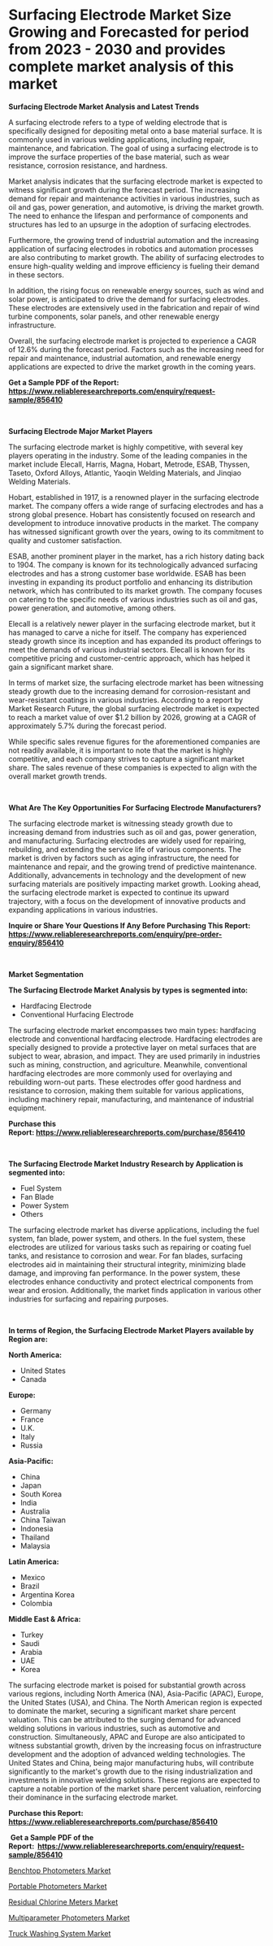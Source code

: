 <p><h1>Surfacing Electrode Market Size Growing and Forecasted for period from 2023 - 2030 and provides complete market analysis of this market</h1></p><p><strong>Surfacing Electrode Market Analysis and Latest Trends</strong></p>
<p><p>A surfacing electrode refers to a type of welding electrode that is specifically designed for depositing metal onto a base material surface. It is commonly used in various welding applications, including repair, maintenance, and fabrication. The goal of using a surfacing electrode is to improve the surface properties of the base material, such as wear resistance, corrosion resistance, and hardness.</p><p>Market analysis indicates that the surfacing electrode market is expected to witness significant growth during the forecast period. The increasing demand for repair and maintenance activities in various industries, such as oil and gas, power generation, and automotive, is driving the market growth. The need to enhance the lifespan and performance of components and structures has led to an upsurge in the adoption of surfacing electrodes.</p><p>Furthermore, the growing trend of industrial automation and the increasing application of surfacing electrodes in robotics and automation processes are also contributing to market growth. The ability of surfacing electrodes to ensure high-quality welding and improve efficiency is fueling their demand in these sectors.</p><p>In addition, the rising focus on renewable energy sources, such as wind and solar power, is anticipated to drive the demand for surfacing electrodes. These electrodes are extensively used in the fabrication and repair of wind turbine components, solar panels, and other renewable energy infrastructure.</p><p>Overall, the surfacing electrode market is projected to experience a CAGR of 12.6% during the forecast period. Factors such as the increasing need for repair and maintenance, industrial automation, and renewable energy applications are expected to drive the market growth in the coming years.</p></p>
<p><strong>Get a Sample PDF of the Report:&nbsp; <a href="https://www.reliableresearchreports.com/enquiry/request-sample/856410">https://www.reliableresearchreports.com/enquiry/request-sample/856410</a></strong></p>
<p>&nbsp;</p>
<p><strong>Surfacing Electrode Major Market Players</strong></p>
<p><p>The surfacing electrode market is highly competitive, with several key players operating in the industry. Some of the leading companies in the market include Elecall, Harris, Magna, Hobart, Metrode, ESAB, Thyssen, Taseto, Oxford Alloys, Atlantic, Yaoqin Welding Materials, and Jinqiao Welding Materials.</p><p>Hobart, established in 1917, is a renowned player in the surfacing electrode market. The company offers a wide range of surfacing electrodes and has a strong global presence. Hobart has consistently focused on research and development to introduce innovative products in the market. The company has witnessed significant growth over the years, owing to its commitment to quality and customer satisfaction.</p><p>ESAB, another prominent player in the market, has a rich history dating back to 1904. The company is known for its technologically advanced surfacing electrodes and has a strong customer base worldwide. ESAB has been investing in expanding its product portfolio and enhancing its distribution network, which has contributed to its market growth. The company focuses on catering to the specific needs of various industries such as oil and gas, power generation, and automotive, among others.</p><p>Elecall is a relatively newer player in the surfacing electrode market, but it has managed to carve a niche for itself. The company has experienced steady growth since its inception and has expanded its product offerings to meet the demands of various industrial sectors. Elecall is known for its competitive pricing and customer-centric approach, which has helped it gain a significant market share.</p><p>In terms of market size, the surfacing electrode market has been witnessing steady growth due to the increasing demand for corrosion-resistant and wear-resistant coatings in various industries. According to a report by Market Research Future, the global surfacing electrode market is expected to reach a market value of over $1.2 billion by 2026, growing at a CAGR of approximately 5.7% during the forecast period.</p><p>While specific sales revenue figures for the aforementioned companies are not readily available, it is important to note that the market is highly competitive, and each company strives to capture a significant market share. The sales revenue of these companies is expected to align with the overall market growth trends.</p></p>
<p>&nbsp;</p>
<p><strong>What Are The Key Opportunities For Surfacing Electrode Manufacturers?</strong></p>
<p><p>The surfacing electrode market is witnessing steady growth due to increasing demand from industries such as oil and gas, power generation, and manufacturing. Surfacing electrodes are widely used for repairing, rebuilding, and extending the service life of various components. The market is driven by factors such as aging infrastructure, the need for maintenance and repair, and the growing trend of predictive maintenance. Additionally, advancements in technology and the development of new surfacing materials are positively impacting market growth. Looking ahead, the surfacing electrode market is expected to continue its upward trajectory, with a focus on the development of innovative products and expanding applications in various industries.</p></p>
<p><strong>Inquire or Share Your Questions If Any Before Purchasing This Report: <a href="https://www.reliableresearchreports.com/enquiry/pre-order-enquiry/856410">https://www.reliableresearchreports.com/enquiry/pre-order-enquiry/856410</a></strong></p>
<p>&nbsp;</p>
<p><strong>Market Segmentation</strong></p>
<p><strong>The Surfacing Electrode Market Analysis by types is segmented into:</strong></p>
<p><ul><li>Hardfacing Electrode</li><li>Conventional Hurfacing Electrode</li></ul></p>
<p><p>The surfacing electrode market encompasses two main types: hardfacing electrode and conventional hardfacing electrode. Hardfacing electrodes are specially designed to provide a protective layer on metal surfaces that are subject to wear, abrasion, and impact. They are used primarily in industries such as mining, construction, and agriculture. Meanwhile, conventional hardfacing electrodes are more commonly used for overlaying and rebuilding worn-out parts. These electrodes offer good hardness and resistance to corrosion, making them suitable for various applications, including machinery repair, manufacturing, and maintenance of industrial equipment.</p></p>
<p><strong>Purchase this Report:&nbsp;<a href="https://www.reliableresearchreports.com/purchase/856410">https://www.reliableresearchreports.com/purchase/856410</a></strong></p>
<p>&nbsp;</p>
<p><strong>The Surfacing Electrode Market Industry Research by Application is segmented into:</strong></p>
<p><ul><li>Fuel System</li><li>Fan Blade</li><li>Power System</li><li>Others</li></ul></p>
<p><p>The surfacing electrode market has diverse applications, including the fuel system, fan blade, power system, and others. In the fuel system, these electrodes are utilized for various tasks such as repairing or coating fuel tanks, and resistance to corrosion and wear. For fan blades, surfacing electrodes aid in maintaining their structural integrity, minimizing blade damage, and improving fan performance. In the power system, these electrodes enhance conductivity and protect electrical components from wear and erosion. Additionally, the market finds application in various other industries for surfacing and repairing purposes.</p></p>
<p>&nbsp;</p>
<p><strong>In terms of Region, the Surfacing Electrode Market Players available by Region are:</strong></p>
<p>
    <p> <strong> North America: </strong>
        <ul>
            <li>United States</li>
            <li>Canada</li>
        </ul>
        </p> 
    <p> <strong> Europe: </strong>
        <ul>
            <li>Germany</li>
            <li>France</li>
            <li>U.K.</li>
            <li>Italy</li>
            <li>Russia</li>
        </ul>
        </p> 
    <p> <strong> Asia-Pacific: </strong>
        <ul>
            <li>China</li>
            <li>Japan</li>
            <li>South Korea</li>
            <li>India</li>
            <li>Australia</li>
            <li>China Taiwan</li>
            <li>Indonesia</li>
            <li>Thailand</li>
            <li>Malaysia</li>
        </ul>
        </p> 
    <p> <strong> Latin America: </strong>
        <ul>
            <li>Mexico</li>
            <li>Brazil</li>
            <li>Argentina Korea</li>
            <li>Colombia</li>
        </ul>
        </p> 
    <p> <strong> Middle East & Africa: </strong>
        <ul>
            <li>Turkey</li>
            <li>Saudi</li>
            <li>Arabia</li>
            <li>UAE</li>
            <li>Korea</li>
        </ul>
    </p>
    </p>
<p><p>The surfacing electrode market is poised for substantial growth across various regions, including North America (NA), Asia-Pacific (APAC), Europe, the United States (USA), and China. The North American region is expected to dominate the market, securing a significant market share percent valuation. This can be attributed to the surging demand for advanced welding solutions in various industries, such as automotive and construction. Simultaneously, APAC and Europe are also anticipated to witness substantial growth, driven by the increasing focus on infrastructure development and the adoption of advanced welding technologies. The United States and China, being major manufacturing hubs, will contribute significantly to the market's growth due to the rising industrialization and investments in innovative welding solutions. These regions are expected to capture a notable portion of the market share percent valuation, reinforcing their dominance in the surfacing electrode market.</p></p>
<p><strong>Purchase this Report: <a href="https://www.reliableresearchreports.com/purchase/856410">https://www.reliableresearchreports.com/purchase/856410</a></strong></p>
<p>&nbsp;<strong>Get a Sample PDF of the Report:&nbsp;&nbsp;<a href="https://www.reliableresearchreports.com/enquiry/request-sample/856410">https://www.reliableresearchreports.com/enquiry/request-sample/856410</a></strong></p>
<p><strong></strong></p>
<p><p><a href="https://medium.com/@lavernacole2023/benchtop-photometers-market-the-key-to-successful-business-strategy-forecast-till-2030-34bf2ae95285">Benchtop Photometers Market</a></p><p><a href="https://medium.com/@amayabeahan/portable-photometers-nbsp-market-focuses-on-market-share-size-and-projected-forecast-till-2030-ea6d7d80b51f">Portable Photometers Market</a></p><p><a href="https://medium.com/@darbyledner/residual-chlorine-meters-market-the-key-to-successful-business-strategy-forecast-till-2030-6761d5aa0a72">Residual Chlorine Meters Market</a></p><p><a href="https://medium.com/@walterkutch/multiparameter-photometers-market-insights-into-market-cagr-market-trends-and-growth-strategies-dedf978b3456">Multiparameter Photometers Market</a></p><p><a href="https://medium.com/@mskylatoy/truck-washing-system-market-analysis-and-sze-forecasted-for-period-from-2023-to-2030-e502d7425963">Truck Washing System Market</a></p></p>